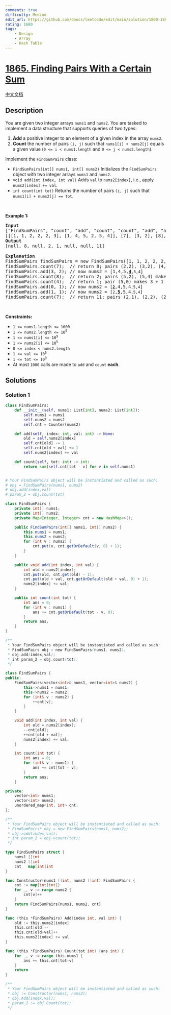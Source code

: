 ```yaml
---
comments: true
difficulty: Medium
edit_url: https://github.com/doocs/leetcode/edit/main/solution/1800-1899/1865.Finding%20Pairs%20With%20a%20Certain%20Sum/README_EN.md
rating: 1680
tags:
    - Design
    - Array
    - Hash Table
---
```


# [1865. Finding Pairs With a Certain Sum](https://leetcode.com/problems/finding-pairs-with-a-certain-sum)

[中文文档](/solution/1800-1899/1865.Finding%20Pairs%20With%20a%20Certain%20Sum/README.md)

## Description

<p>You are given two integer arrays <code>nums1</code> and <code>nums2</code>. You are tasked to implement a data structure that supports queries of two types:</p>

<ol>
	<li><strong>Add</strong> a positive integer to an element of a given index in the array <code>nums2</code>.</li>
	<li><strong>Count</strong> the number of pairs <code>(i, j)</code> such that <code>nums1[i] + nums2[j]</code> equals a given value (<code>0 &lt;= i &lt; nums1.length</code> and <code>0 &lt;= j &lt; nums2.length</code>).</li>
</ol>

<p>Implement the <code>FindSumPairs</code> class:</p>

<ul>
	<li><code>FindSumPairs(int[] nums1, int[] nums2)</code> Initializes the <code>FindSumPairs</code> object with two integer arrays <code>nums1</code> and <code>nums2</code>.</li>
	<li><code>void add(int index, int val)</code> Adds <code>val</code> to <code>nums2[index]</code>, i.e., apply <code>nums2[index] += val</code>.</li>
	<li><code>int count(int tot)</code> Returns the number of pairs <code>(i, j)</code> such that <code>nums1[i] + nums2[j] == tot</code>.</li>
</ul>

<p>&nbsp;</p>
<p><strong class="example">Example 1:</strong></p>

<pre>
<strong>Input</strong>
[&quot;FindSumPairs&quot;, &quot;count&quot;, &quot;add&quot;, &quot;count&quot;, &quot;count&quot;, &quot;add&quot;, &quot;add&quot;, &quot;count&quot;]
[[[1, 1, 2, 2, 2, 3], [1, 4, 5, 2, 5, 4]], [7], [3, 2], [8], [4], [0, 1], [1, 1], [7]]
<strong>Output</strong>
[null, 8, null, 2, 1, null, null, 11]

<strong>Explanation</strong>
FindSumPairs findSumPairs = new FindSumPairs([1, 1, 2, 2, 2, 3], [1, 4, 5, 2, 5, 4]);
findSumPairs.count(7);  // return 8; pairs (2,2), (3,2), (4,2), (2,4), (3,4), (4,4) make 2 + 5 and pairs (5,1), (5,5) make 3 + 4
findSumPairs.add(3, 2); // now nums2 = [1,4,5,<strong><u>4</u></strong><code>,5,4</code>]
findSumPairs.count(8);  // return 2; pairs (5,2), (5,4) make 3 + 5
findSumPairs.count(4);  // return 1; pair (5,0) makes 3 + 1
findSumPairs.add(0, 1); // now nums2 = [<strong><u><code>2</code></u></strong>,4,5,4<code>,5,4</code>]
findSumPairs.add(1, 1); // now nums2 = [<code>2</code>,<strong><u>5</u></strong>,5,4<code>,5,4</code>]
findSumPairs.count(7);  // return 11; pairs (2,1), (2,2), (2,4), (3,1), (3,2), (3,4), (4,1), (4,2), (4,4) make 2 + 5 and pairs (5,3), (5,5) make 3 + 4
</pre>

<p>&nbsp;</p>
<p><strong>Constraints:</strong></p>

<ul>
	<li><code>1 &lt;= nums1.length &lt;= 1000</code></li>
	<li><code>1 &lt;= nums2.length &lt;= 10<sup>5</sup></code></li>
	<li><code>1 &lt;= nums1[i] &lt;= 10<sup>9</sup></code></li>
	<li><code>1 &lt;= nums2[i] &lt;= 10<sup>5</sup></code></li>
	<li><code>0 &lt;= index &lt; nums2.length</code></li>
	<li><code>1 &lt;= val &lt;= 10<sup>5</sup></code></li>
	<li><code>1 &lt;= tot &lt;= 10<sup>9</sup></code></li>
	<li>At most <code>1000</code> calls are made to <code>add</code> and <code>count</code> <strong>each</strong>.</li>
</ul>

## Solutions

### Solution 1

<!-- tabs:start -->

```python
class FindSumPairs:
    def __init__(self, nums1: List[int], nums2: List[int]):
        self.nums1 = nums1
        self.nums2 = nums2
        self.cnt = Counter(nums2)

    def add(self, index: int, val: int) -> None:
        old = self.nums2[index]
        self.cnt[old] -= 1
        self.cnt[old + val] += 1
        self.nums2[index] += val

    def count(self, tot: int) -> int:
        return sum(self.cnt[tot - v] for v in self.nums1)


# Your FindSumPairs object will be instantiated and called as such:
# obj = FindSumPairs(nums1, nums2)
# obj.add(index,val)
# param_2 = obj.count(tot)
```

```java
class FindSumPairs {
    private int[] nums1;
    private int[] nums2;
    private Map<Integer, Integer> cnt = new HashMap<>();

    public FindSumPairs(int[] nums1, int[] nums2) {
        this.nums1 = nums1;
        this.nums2 = nums2;
        for (int v : nums2) {
            cnt.put(v, cnt.getOrDefault(v, 0) + 1);
        }
    }

    public void add(int index, int val) {
        int old = nums2[index];
        cnt.put(old, cnt.get(old) - 1);
        cnt.put(old + val, cnt.getOrDefault(old + val, 0) + 1);
        nums2[index] += val;
    }

    public int count(int tot) {
        int ans = 0;
        for (int v : nums1) {
            ans += cnt.getOrDefault(tot - v, 0);
        }
        return ans;
    }
}

/**
 * Your FindSumPairs object will be instantiated and called as such:
 * FindSumPairs obj = new FindSumPairs(nums1, nums2);
 * obj.add(index,val);
 * int param_2 = obj.count(tot);
 */
```

```cpp
class FindSumPairs {
public:
    FindSumPairs(vector<int>& nums1, vector<int>& nums2) {
        this->nums1 = nums1;
        this->nums2 = nums2;
        for (int& v : nums2) {
            ++cnt[v];
        }
    }

    void add(int index, int val) {
        int old = nums2[index];
        --cnt[old];
        ++cnt[old + val];
        nums2[index] += val;
    }

    int count(int tot) {
        int ans = 0;
        for (int& v : nums1) {
            ans += cnt[tot - v];
        }
        return ans;
    }

private:
    vector<int> nums1;
    vector<int> nums2;
    unordered_map<int, int> cnt;
};

/**
 * Your FindSumPairs object will be instantiated and called as such:
 * FindSumPairs* obj = new FindSumPairs(nums1, nums2);
 * obj->add(index,val);
 * int param_2 = obj->count(tot);
 */
```

```go
type FindSumPairs struct {
	nums1 []int
	nums2 []int
	cnt   map[int]int
}

func Constructor(nums1 []int, nums2 []int) FindSumPairs {
	cnt := map[int]int{}
	for _, v := range nums2 {
		cnt[v]++
	}
	return FindSumPairs{nums1, nums2, cnt}
}

func (this *FindSumPairs) Add(index int, val int) {
	old := this.nums2[index]
	this.cnt[old]--
	this.cnt[old+val]++
	this.nums2[index] += val
}

func (this *FindSumPairs) Count(tot int) (ans int) {
	for _, v := range this.nums1 {
		ans += this.cnt[tot-v]
	}
	return
}

/**
 * Your FindSumPairs object will be instantiated and called as such:
 * obj := Constructor(nums1, nums2);
 * obj.Add(index,val);
 * param_2 := obj.Count(tot);
 */
```

<!-- tabs:end -->

<!-- end -->
